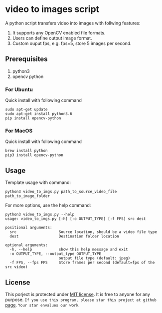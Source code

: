 # video to images script

A python script transfers video into images with follwing features:

1. It supports any OpenCV enabled file formats.
2. Users can define output image format.
3. Custom ouput fps, e.g. fps=5, store 5 images per second.

## Prerequisites

1. python3
2. opencv python

### For Ubuntu
Quick install with following command

```
sudo apt-get update
sudo apt-get install python3.6
pip install opencv-python
```

### For MacOS
Quick install with following command

```
brew install python
pip3 install opencv-python
```

## Usage

Template usage with command:

```
python3 video_to_imgs.py path_to_source_video_file path_to_image_folder
```

For more options, use the help command:

```
python3 video_to_imgs.py --help
usage: video_to_imgs.py [-h] [-o OUTPUT_TYPE] [-f FPS] src dest

positional arguments:
  src                   Source location, should be a video file type
  dest                  Destination folder location

optional arguments:
  -h, --help            show this help message and exit
  -o OUTPUT_TYPE, --output_type OUTPUT_TYPE
                        output file type (default: jpeg)
  -f FPS, --fps FPS     Store frames per second (default=fps of the src video)
```

## License

This porject is protected under [MIT license](./LICENSE). It is free to anyone for any purpose. `If you use this program, please star this project at github` [page](https://github.com/taohu1994/video_to_images_Python). `Your star envalues our work`.

